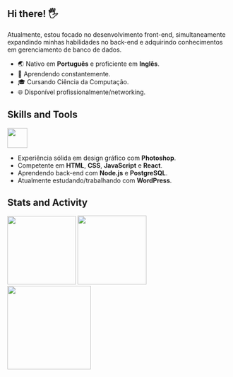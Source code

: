 ## Hi there! 🖐️
Atualmente, estou focado no desenvolvimento front-end, simultaneamente expandindo minhas habilidades no back-end e adquirindo conhecimentos em gerenciamento de banco de dados.
- 🌏 Nativo em **Português** e proficiente em **Inglês**.
- 📝 Aprendendo constantemente.
- 🎓 Cursando Ciência da Computação.
- 🌐 Disponível profissionalmente/networking.

## Skills and Tools

<img height="45em" src="https://skillicons.dev/icons?i=html,css,bootstrap,js,typescript,react,nodejs,photoshop,xd,wordpress" />

- Experiência sólida em design gráfico com **Photoshop**.
- Competente em **HTML**, **CSS**, **JavaScript** e **React**.
- Aprendendo back-end com **Node.js** e **PostgreSQL**.
- Atualmente estudando/trabalhando com **WordPress**.

## Stats and Activity
<div style="display: inline_block">
<img height="155em" src="https://github-readme-stats.vercel.app/api?username=screm1n&show_icons=true&theme=radical&count_private=false&rank_icon=github&hide_border=true">
<img height="156em" src="https://github-readme-stats.vercel.app/api/wakatime?username=scremin&langs_count=8&hide_border=true&bg_color=141424&custom_title=Codding%20Time&title_color=e23a70&text_color=4cbdde&range=all_time&icon_color=c4ac3e">
</div>

<div style="display: inline_block">
<img height="189em" src="https://github-profile-summary-cards.vercel.app/api/cards/profile-details?username=screm1n&theme=radical">
